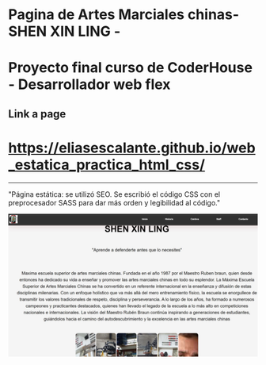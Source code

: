 # Pagina de Artes Marciales chinas- SHEN XIN LING - 
# Proyecto final curso de CoderHouse - Desarrollador web flex

## Link a page

# https://eliasescalante.github.io/web_estatica_practica_html_css/
-----
"Página estática: se utilizó SEO. Se escribió el código CSS con el preprocesador SASS para dar más orden y legibilidad al código."

![Texto alternativo](https://github.com/eliasescalante/proyecto_final_coder_web/blob/main/Capture_web.JPG)
